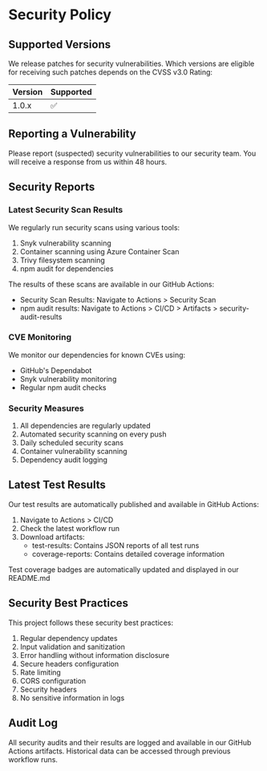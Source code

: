 # Security Policy

## Supported Versions

We release patches for security vulnerabilities. Which versions are eligible for receiving such patches depends on the CVSS v3.0 Rating:

| Version | Supported          |
| ------- | ------------------ |
| 1.0.x   | :white_check_mark: |

## Reporting a Vulnerability

Please report (suspected) security vulnerabilities to our security team. You will receive a response from us within 48 hours.

## Security Reports

### Latest Security Scan Results

We regularly run security scans using various tools:

1. Snyk vulnerability scanning
2. Container scanning using Azure Container Scan
3. Trivy filesystem scanning
4. npm audit for dependencies

The results of these scans are available in our GitHub Actions:
- Security Scan Results: Navigate to Actions > Security Scan
- npm audit results: Navigate to Actions > CI/CD > Artifacts > security-audit-results

### CVE Monitoring

We monitor our dependencies for known CVEs using:
- GitHub's Dependabot
- Snyk vulnerability monitoring
- Regular npm audit checks

### Security Measures

1. All dependencies are regularly updated
2. Automated security scanning on every push
3. Daily scheduled security scans
4. Container vulnerability scanning
5. Dependency audit logging

## Latest Test Results

Our test results are automatically published and available in GitHub Actions:

1. Navigate to Actions > CI/CD
2. Check the latest workflow run
3. Download artifacts:
   - test-results: Contains JSON reports of all test runs
   - coverage-reports: Contains detailed coverage information

Test coverage badges are automatically updated and displayed in our README.md

## Security Best Practices

This project follows these security best practices:

1. Regular dependency updates
2. Input validation and sanitization
3. Error handling without information disclosure
4. Secure headers configuration
5. Rate limiting
6. CORS configuration
7. Security headers
8. No sensitive information in logs

## Audit Log

All security audits and their results are logged and available in our GitHub Actions artifacts. Historical data can be accessed through previous workflow runs.